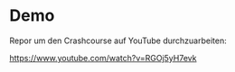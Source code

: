 # Demo


Repor um den Crashcourse auf YouTube durchzuarbeiten:

https://www.youtube.com/watch?v=RGOj5yH7evk
